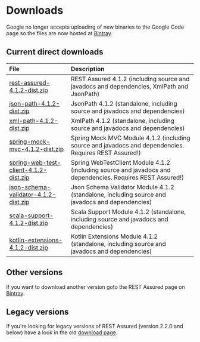 # Downloads #

Google no longer accepts uploading of new binaries to the Google Code page so the files are now hosted at [Bintray](https://bintray.com/johanhaleby/generic/rest-assured).

## Current direct downloads ##
| File | Description |
|:-----|:------------|
| [rest-assured-4.1.2-dist.zip](http://dl.bintray.com/johanhaleby/generic/rest-assured-4.1.2-dist.zip)  |   REST Assured 4.1.2 (including source and javadocs and dependencies, XmlPath and JsonPath) |
| [json-path-4.1.2-dist.zip](http://dl.bintray.com/johanhaleby/generic/json-path-4.1.2-dist.zip)  | JsonPath 4.1.2 (standalone, including source and javadocs and dependencies) |
| [xml-path-4.1.2-dist.zip](http://dl.bintray.com/johanhaleby/generic/xml-path-4.1.2-dist.zip)  | XmlPath 4.1.2 (standalone, including source and javadocs and dependencies) |
| [spring-mock-mvc-4.1.2-dist.zip](http://dl.bintray.com/johanhaleby/generic/spring-mock-mvc-4.1.2-dist.zip)  | Spring Mock MVC Module 4.1.2 (including source and javadocs and dependencies. Requires REST Assured!)  |
| [spring-web-test-client-4.1.2-dist.zip](http://dl.bintray.com/johanhaleby/generic/spring-web-test-client-4.1.2-dist.zip)  | Spring WebTestClient Module 4.1.2 (including source and javadocs and dependencies. Requires REST Assured!)  |
| [json-schema-validator-4.1.2-dist.zip](http://dl.bintray.com/johanhaleby/generic/json-schema-validator-4.1.2-dist.zip)  | Json Schema Validator Module 4.1.2 (standalone, including source and javadocs and dependencies)  |
| [scala-support-4.1.2-dist.zip](http://dl.bintray.com/johanhaleby/generic/scala-support-4.1.2-dist.zip)  | Scala Support Module 4.1.2 (standalone, including source and javadocs and dependencies)  |
| [kotlin-extensions-4.1.2-dist.zip](http://dl.bintray.com/johanhaleby/generic/kotlin-extensions-4.1.2-dist.zip)  | Kotlin Extensions Module 4.1.2 (standalone, including source and javadocs and dependencies)  |

## Other versions ##
If you want to download another version goto the REST Assured page on [Bintray](https://bintray.com/johanhaleby/generic/rest-assured).

## Legacy versions ##
If you're looking for legacy versions of REST Assured (version 2.2.0 and below) have a look in the old  <a href='https://code.google.com/p/rest-assured/downloads/list?can=1&q=&colspec=Filename+Summary+Uploaded+ReleaseDate+Size+DownloadCount'>download page</a>.
